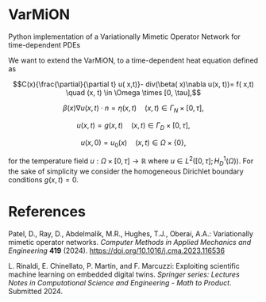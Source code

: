 # VarMiON
Python implementation of a Variationally Mimetic Operator Network for time-dependent PDEs

We want to extend the VarMiON, to a time-dependent heat equation defined as

$$C(x){\frac{\partial}{\partial t} u( x,t)}-  div(\beta( x)\nabla u(x, t))= f( x,t) \quad (x, t) \in \Omega \times [0, \tau],$$

$$\beta( x)\nabla u(x, t) \cdot  n = \eta(x,t) \quad ( x, t) \in \Gamma_N \times [0, \tau],$$

$$u( x,t)= g( x, t)  \quad  ( x, t) \in \Gamma_D\times [0, \tau],$$
 
$$ u( x,0)= u_0( x)  \quad  (x, t) \in \Omega \times \{0\},$$

for the temperature field $u: \Omega \times [0,\tau] \rightarrow \mathbb R$ where $u \in L^2([0,\tau]; H^1_{D}(\Omega))$. 
For the sake of simplicity we consider the homogeneous Dirichlet boundary conditions $g( x, t)=0$.

# References

Patel, D., Ray, D., Abdelmalik, M.R., Hughes, T.J., Oberai, A.A.: Variationally mimetic
operator networks. *Computer Methods in Applied Mechanics and Engineering* **419** (2024).
https://doi.org/10.1016/j.cma.2023.116536


L. Rinaldi, E. Chinellato, P. Martin, and F. Marcuzzi: Exploiting scientific machine learning on embedded
digital twins. *Springer series: Lectures Notes in Computational Science and Engineering - Math to Product*. Submitted 2024.

